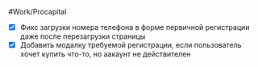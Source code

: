 #Work/Procapital 
- [x] Фикс загрузки номера телефона в форме первичной регистрации даже после перезагрузки страницы
- [x] Добавить модалку требуемой регистрации, если пользователь хочет купить что-то, но аакаунт не действителен